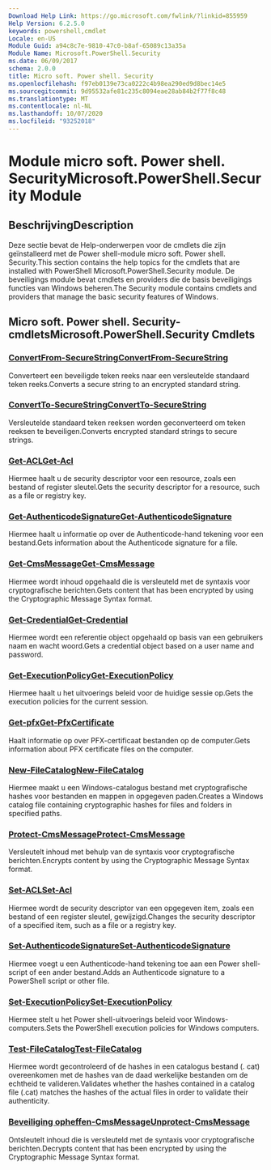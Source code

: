 ```yaml
---
Download Help Link: https://go.microsoft.com/fwlink/?linkid=855959
Help Version: 6.2.5.0
keywords: powershell,cmdlet
Locale: en-US
Module Guid: a94c8c7e-9810-47c0-b8af-65089c13a35a
Module Name: Microsoft.PowerShell.Security
ms.date: 06/09/2017
schema: 2.0.0
title: Micro soft. Power shell. Security
ms.openlocfilehash: f97eb0139e73ca0222c4b98ea290ed9d8bec14e5
ms.sourcegitcommit: 9d95532afe81c235c8094eae28ab84b2f77f8c48
ms.translationtype: MT
ms.contentlocale: nl-NL
ms.lasthandoff: 10/07/2020
ms.locfileid: "93252018"
---
```

# <span data-ttu-id="01a7c-103">Module micro soft. Power shell. Security</span><span class="sxs-lookup"><span data-stu-id="01a7c-103">Microsoft.PowerShell.Security Module</span></span>

## <span data-ttu-id="01a7c-104">Beschrijving</span><span class="sxs-lookup"><span data-stu-id="01a7c-104">Description</span></span>

<span data-ttu-id="01a7c-105">Deze sectie bevat de Help-onderwerpen voor de cmdlets die zijn geïnstalleerd met de Power shell-module micro soft. Power shell. Security.</span><span class="sxs-lookup"><span data-stu-id="01a7c-105">This section contains the help topics for the cmdlets that are installed with PowerShell Microsoft.PowerShell.Security module.</span></span> <span data-ttu-id="01a7c-106">De beveiligings module bevat cmdlets en providers die de basis beveiligings functies van Windows beheren.</span><span class="sxs-lookup"><span data-stu-id="01a7c-106">The Security module contains cmdlets and providers that manage the basic security features of Windows.</span></span>

## <span data-ttu-id="01a7c-107">Micro soft. Power shell. Security-cmdlets</span><span class="sxs-lookup"><span data-stu-id="01a7c-107">Microsoft.PowerShell.Security Cmdlets</span></span>

### [<span data-ttu-id="01a7c-108">ConvertFrom-SecureString</span><span class="sxs-lookup"><span data-stu-id="01a7c-108">ConvertFrom-SecureString</span></span>](ConvertFrom-SecureString.md)
<span data-ttu-id="01a7c-109">Converteert een beveiligde teken reeks naar een versleutelde standaard teken reeks.</span><span class="sxs-lookup"><span data-stu-id="01a7c-109">Converts a secure string to an encrypted standard string.</span></span>

### [<span data-ttu-id="01a7c-110">ConvertTo-SecureString</span><span class="sxs-lookup"><span data-stu-id="01a7c-110">ConvertTo-SecureString</span></span>](ConvertTo-SecureString.md)
<span data-ttu-id="01a7c-111">Versleutelde standaard teken reeksen worden geconverteerd om teken reeksen te beveiligen.</span><span class="sxs-lookup"><span data-stu-id="01a7c-111">Converts encrypted standard strings to secure strings.</span></span>

### [<span data-ttu-id="01a7c-112">Get-ACL</span><span class="sxs-lookup"><span data-stu-id="01a7c-112">Get-Acl</span></span>](Get-Acl.md)
<span data-ttu-id="01a7c-113">Hiermee haalt u de security descriptor voor een resource, zoals een bestand of register sleutel.</span><span class="sxs-lookup"><span data-stu-id="01a7c-113">Gets the security descriptor for a resource, such as a file or registry key.</span></span>

### [<span data-ttu-id="01a7c-114">Get-AuthenticodeSignature</span><span class="sxs-lookup"><span data-stu-id="01a7c-114">Get-AuthenticodeSignature</span></span>](Get-AuthenticodeSignature.md)
<span data-ttu-id="01a7c-115">Hiermee haalt u informatie op over de Authenticode-hand tekening voor een bestand.</span><span class="sxs-lookup"><span data-stu-id="01a7c-115">Gets information about the Authenticode signature for a file.</span></span>

### [<span data-ttu-id="01a7c-116">Get-CmsMessage</span><span class="sxs-lookup"><span data-stu-id="01a7c-116">Get-CmsMessage</span></span>](Get-CmsMessage.md)
<span data-ttu-id="01a7c-117">Hiermee wordt inhoud opgehaald die is versleuteld met de syntaxis voor cryptografische berichten.</span><span class="sxs-lookup"><span data-stu-id="01a7c-117">Gets content that has been encrypted by using the Cryptographic Message Syntax format.</span></span>

### [<span data-ttu-id="01a7c-118">Get-Credential</span><span class="sxs-lookup"><span data-stu-id="01a7c-118">Get-Credential</span></span>](Get-Credential.md)
<span data-ttu-id="01a7c-119">Hiermee wordt een referentie object opgehaald op basis van een gebruikers naam en wacht woord.</span><span class="sxs-lookup"><span data-stu-id="01a7c-119">Gets a credential object based on a user name and password.</span></span>

### [<span data-ttu-id="01a7c-120">Get-ExecutionPolicy</span><span class="sxs-lookup"><span data-stu-id="01a7c-120">Get-ExecutionPolicy</span></span>](Get-ExecutionPolicy.md)
<span data-ttu-id="01a7c-121">Hiermee haalt u het uitvoerings beleid voor de huidige sessie op.</span><span class="sxs-lookup"><span data-stu-id="01a7c-121">Gets the execution policies for the current session.</span></span>

### [<span data-ttu-id="01a7c-122">Get-pfx</span><span class="sxs-lookup"><span data-stu-id="01a7c-122">Get-PfxCertificate</span></span>](Get-PfxCertificate.md)
<span data-ttu-id="01a7c-123">Haalt informatie op over PFX-certificaat bestanden op de computer.</span><span class="sxs-lookup"><span data-stu-id="01a7c-123">Gets information about PFX certificate files on the computer.</span></span>

### [<span data-ttu-id="01a7c-124">New-FileCatalog</span><span class="sxs-lookup"><span data-stu-id="01a7c-124">New-FileCatalog</span></span>](New-FileCatalog.md)
<span data-ttu-id="01a7c-125">Hiermee maakt u een Windows-catalogus bestand met cryptografische hashes voor bestanden en mappen in opgegeven paden.</span><span class="sxs-lookup"><span data-stu-id="01a7c-125">Creates a Windows catalog file containing cryptographic hashes for files and folders in specified paths.</span></span>

### [<span data-ttu-id="01a7c-126">Protect-CmsMessage</span><span class="sxs-lookup"><span data-stu-id="01a7c-126">Protect-CmsMessage</span></span>](Protect-CmsMessage.md)
<span data-ttu-id="01a7c-127">Versleutelt inhoud met behulp van de syntaxis voor cryptografische berichten.</span><span class="sxs-lookup"><span data-stu-id="01a7c-127">Encrypts content by using the Cryptographic Message Syntax format.</span></span>

### [<span data-ttu-id="01a7c-128">Set-ACL</span><span class="sxs-lookup"><span data-stu-id="01a7c-128">Set-Acl</span></span>](Set-Acl.md)
<span data-ttu-id="01a7c-129">Hiermee wordt de security descriptor van een opgegeven item, zoals een bestand of een register sleutel, gewijzigd.</span><span class="sxs-lookup"><span data-stu-id="01a7c-129">Changes the security descriptor of a specified item, such as a file or a registry key.</span></span>

### [<span data-ttu-id="01a7c-130">Set-AuthenticodeSignature</span><span class="sxs-lookup"><span data-stu-id="01a7c-130">Set-AuthenticodeSignature</span></span>](Set-AuthenticodeSignature.md)
<span data-ttu-id="01a7c-131">Hiermee voegt u een Authenticode-hand tekening toe aan een Power shell-script of een ander bestand.</span><span class="sxs-lookup"><span data-stu-id="01a7c-131">Adds an Authenticode signature to a PowerShell script or other file.</span></span>

### [<span data-ttu-id="01a7c-132">Set-ExecutionPolicy</span><span class="sxs-lookup"><span data-stu-id="01a7c-132">Set-ExecutionPolicy</span></span>](Set-ExecutionPolicy.md)
<span data-ttu-id="01a7c-133">Hiermee stelt u het Power shell-uitvoerings beleid voor Windows-computers.</span><span class="sxs-lookup"><span data-stu-id="01a7c-133">Sets the PowerShell execution policies for Windows computers.</span></span>

### [<span data-ttu-id="01a7c-134">Test-FileCatalog</span><span class="sxs-lookup"><span data-stu-id="01a7c-134">Test-FileCatalog</span></span>](Test-FileCatalog.md)
<span data-ttu-id="01a7c-135">Hiermee wordt gecontroleerd of de hashes in een catalogus bestand (. cat) overeenkomen met de hashes van de daad werkelijke bestanden om de echtheid te valideren.</span><span class="sxs-lookup"><span data-stu-id="01a7c-135">Validates whether the hashes contained in a catalog file (.cat) matches the hashes of the actual files in order to validate their authenticity.</span></span>

### [<span data-ttu-id="01a7c-136">Beveiliging opheffen-CmsMessage</span><span class="sxs-lookup"><span data-stu-id="01a7c-136">Unprotect-CmsMessage</span></span>](Unprotect-CmsMessage.md)
<span data-ttu-id="01a7c-137">Ontsleutelt inhoud die is versleuteld met de syntaxis voor cryptografische berichten.</span><span class="sxs-lookup"><span data-stu-id="01a7c-137">Decrypts content that has been encrypted by using the Cryptographic Message Syntax format.</span></span>
